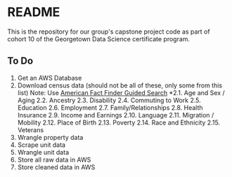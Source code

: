 # README

This is the repository for our group's capstone project code as part of cohort 10 of the Georgetown Data Science certificate program.

## To Do

1. Get an AWS Database 
2. Download census data (should not be all of these, only some from this list) Note: Use [American Fact Finder Guided Search](https://factfinder.census.gov/faces/nav/jsf/pages/guided_search.xhtml)
    *2.1. Age and Sex / Aging
2.2. Ancestry
2.3. Disability
2.4. Commuting to Work
2.5. Education
2.6. Employment
2.7. Family/Relationships
2.8. Health Insurance
2.9. Income and Earnings
2.10. Language
2.11. Migration / Mobility
2.12. Place of Birth
2.13. Poverty
2.14. Race and Ethnicity
2.15. Veterans
3. Wrangle property data
4. Scrape unit data
5. Wrangle unit data
6. Store all raw data in AWS
7. Store cleaned data in AWS

